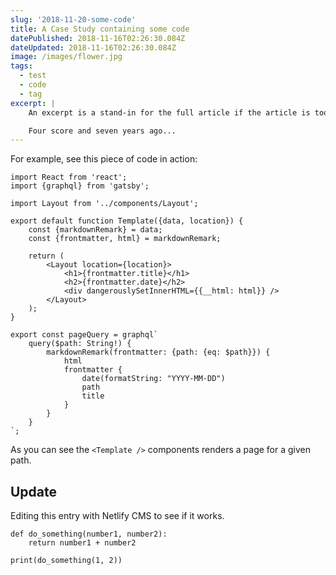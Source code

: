 ```yaml
---
slug: '2018-11-20-some-code'
title: A Case Study containing some code
datePublished: 2018-11-16T02:26:30.084Z
dateUpdated: 2018-11-16T02:26:30.084Z
image: /images/flower.jpg
tags:
  - test
  - code
  - tag
excerpt: |
    An excerpt is a stand-in for the full article if the article is too long. It may contain multiple paragraphs, as well as **markdown** _formatting_. If the excerpt is empty, the body will be used instead. Excerpts should usually not inline contain images, but may in certain circumstances.

    Four score and seven years ago... 
---
```


For example, see this piece of code in action:

```jsx{7,8,9,10,11,12,15,27}{numberLines: true}
import React from 'react';
import {graphql} from 'gatsby';

import Layout from '../components/Layout';

export default function Template({data, location}) {
    const {markdownRemark} = data;
    const {frontmatter, html} = markdownRemark;

    return (
        <Layout location={location}>
            <h1>{frontmatter.title}</h1>
            <h2>{frontmatter.date}</h2>
            <div dangerouslySetInnerHTML={{__html: html}} />
        </Layout>
    );
}

export const pageQuery = graphql`
    query($path: String!) {
        markdownRemark(frontmatter: {path: {eq: $path}}) {
            html
            frontmatter {
                date(formatString: "YYYY-MM-DD")
                path
                title
            }
        }
    }
`;
```

As you can see the `<Template />` components renders a page for a given path.

## Update

Editing this entry with Netlify CMS to see if it works.

```python{numberLines: true}{1-2}
def do_something(number1, number2):
    return number1 + number2

print(do_something(1, 2))
```
